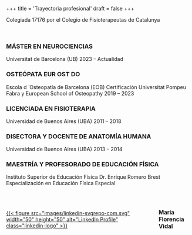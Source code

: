 +++
title = 'Trayectoria profesional'
draft = false
+++
<br/>

<div class="text-box-center">
    <p>Colegiada 17176 por el Colegio de Fisioterapeutas de Catalunya</p>
</div>

<br/>
<h3>MÁSTER EN NEUROCIENCIAS</h3>
Universitat de Barcelona (UB)
2023 – Actualidad

<h3>OSTEÓPATA EUR OST DO</h3>
Escola d ́ Osteopatía de Barcelona (EOB)
Certificación Universitat Pompeu Fabra y European School of Osteopathy
2019 – 2023

<h3>LICENCIADA EN FISIOTERAPIA</h3>
Universidad de Buenos Aires (UBA)
2011 – 2018

<h3>DISECTORA Y DOCENTE DE ANATOMÍA HUMANA</h3>
Universidad de Buenos Aires (UBA)
2013 – 2014

<h3>MAESTRÍA Y PROFESORADO DE EDUCACIÓN FÍSICA</h3>
Instituto Superior de Educación Física Dr. Enrique Romero Brest
Especialización en Educación Física Especial

<br/><br/>
<div class="author-info">
  <a href="https://www.linkedin.com/in/mar%C3%ADa-florencia-vidal-a661b717b/" target="_blank" rel="noopener noreferrer" class="linkedin-link">
    {{< figure src="images/linkedin-svgrepo-com.svg" width="50" height="50" alt="LinkedIn Profile" class="linkedin-logo" >}}
  </a>
  <h4 class="author-name">María Florencia Vidal</h4>
</div>

<style>
  .author-info {
    display: flex;
    justify-content: flex-end;
    align-items: center;
    margin-bottom: 20px; /* Adjust as needed */
  }

  .author-name {
    margin: 0 10px 0 0;
    font-size: 1.1em; /* Adjust as needed */
    margin-left: 10px;
  }

  .linkedin-link {
    display: flex;
    align-items: center;
  }

  .linkedin-logo {
    width: 50px;
    height: 50px;
  }
</style>